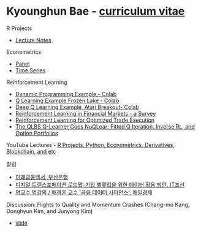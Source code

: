 # Kyounghun Bae - [curriculum vitae](https://docs.google.com/document/d/19u1QBQvUehMQGxHp0P3L7aFquuuIFjUjkgAKavTAts0/edit?usp=sharing)

R Projects
* [Lecture Notes](https://github.com/khbae/r-project-lecture)

Econometrics
* [Panel](https://github.com/khbae/econometrics)
* [Time Series](https://github.com/khbae/trading)

Reinforcement Learning 
* [Dynamic Programming Example - Colab](https://github.com/khbae/khbae.github.io/blob/main/Dynamic_Programming.ipynb)
* [Q Learning Example Frozen Lake - Colab](https://github.com/khbae/data-analytics-process/blob/main/1_강화학습(Reinforcement_Learning).ipynb)
* [Deep Q Learning Example, Atari Breakout- Colab](https://github.com/khbae/khbae.github.io/blob/main/Deep_Q_Learning_for_Atari_Breakout.ipynb)
* [Reinforcement Learning in Financial Markets - a Survey](https://github.com/khbae/data-analytics-process/blob/main/1032172355.pdf)
* [Reinforcement Learning for Optimized Trade Execution](https://github.com/khbae/data-analytics-process/blob/main/1143844.1143929.pdf)
* [The QLBS Q-Learner Goes NuQLear: Fitted Q Iteration, Inverse RL, and Option Portfolios](https://github.com/khbae/data-analytics-process/blob/main/1801.06077.pdf)

YouTube Lectures - [R Projects, Python, Econometrics, Derivatives, Blockchain, and etc](https://github.com/khbae/YouTube)

칼럼
* [미래금융백서, 부산은행](https://github.com/khbae/techfinance)
* [디지털 트랜스포메이션 로드맵-기업 밸류업을 위한 데이터 활용 방안, IT조선](http://it.chosun.com/site/data/html_dir/2020/11/20/2020112000405.html)
* [명교수 명강의 / 배경훈 교수 '금융 데이터 사이언스', 매일경제](https://www.mk.co.kr/news/special-edition/view/2020/04/442281/)

Discussion: Flights to Quality and Momentum Crashes (Chang-mo Kang, Donghyun Kim, and Junyong Kim)
* [slide](https://docs.google.com/presentation/d/1oHG3NiK1kzKE4ZDpHKYmsFZdmRNeNJcpqd-BVNd5L2U/edit?usp=sharing) 

